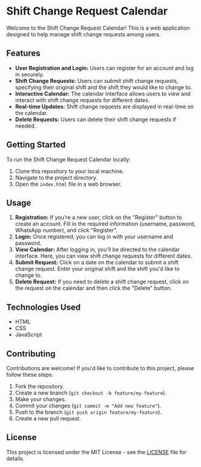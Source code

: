 # Shift Change Request Calendar

Welcome to the Shift Change Request Calendar! This is a web application designed to help manage shift change requests among users.

## Features

- **User Registration and Login:** Users can register for an account and log in securely.
- **Shift Change Requests:** Users can submit shift change requests, specifying their original shift and the shift they would like to change to.
- **Interactive Calendar:** The calendar interface allows users to view and interact with shift change requests for different dates.
- **Real-time Updates:** Shift change requests are displayed in real-time on the calendar.
- **Delete Requests:** Users can delete their shift change requests if needed.

## Getting Started

To run the Shift Change Request Calendar locally:

1. Clone this repository to your local machine.
2. Navigate to the project directory.
3. Open the `index.html` file in a web browser.

## Usage

1. **Registration:** If you're a new user, click on the "Register" button to create an account. Fill in the required information (username, password, WhatsApp number), and click "Register".
2. **Login:** Once registered, you can log in with your username and password.
3. **View Calendar:** After logging in, you'll be directed to the calendar interface. Here, you can view shift change requests for different dates.
4. **Submit Request:** Click on a date on the calendar to submit a shift change request. Enter your original shift and the shift you'd like to change to.
5. **Delete Request:** If you need to delete a shift change request, click on the request on the calendar and then click the "Delete" button.

## Technologies Used

- HTML
- CSS
- JavaScript

## Contributing

Contributions are welcome! If you'd like to contribute to this project, please follow these steps:

1. Fork the repository.
2. Create a new branch (`git checkout -b feature/my-feature`).
3. Make your changes.
4. Commit your changes (`git commit -m "Add new feature"`).
5. Push to the branch (`git push origin feature/my-feature`).
6. Create a new pull request.

## License

This project is licensed under the MIT License - see the [LICENSE](LICENSE) file for details.
